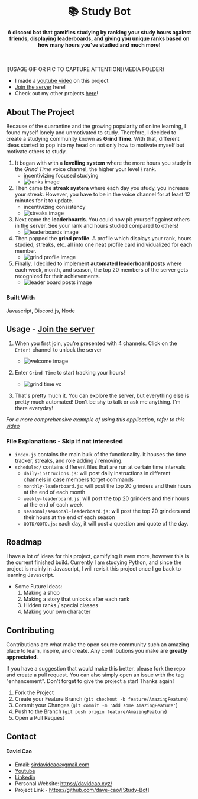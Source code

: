 <h1 align='center'>📚 Study Bot</h1>

<h4 align='center'>A discord bot that gamifies studying by ranking your study hours against friends, displaying leaderboards, and giving you unique ranks based on how many hours you've studied and much more!</h4>

<br>

![USAGE GIF OR PIC TO CAPTURE ATTENTION](MEDIA FOLDER)

- I made a [youtube video](https://youtu.be/N7y0gTmXBto) on this project
- [Join the server](https://discord.gg/QxeTD6V86F) here!
- Check out my other projects [here](https://davidcao.xyz)!


<!-- ABOUT THE PROJECT -->
## About The Project

Because of the quarantine and the growing popularity of online learning, I found myself lonely and unmotivated to study. Therefore, I decided to create a studying community known as **Grind Time**. With that, different ideas started to pop into my head on not only how to motivate myself but motivate others to study.

1. It began with with a **levelling system** where the more hours you study in the *Grind Time* voice channel, the higher your level / rank.
    - incentivizing focused studying
    - ![ranks image](img/image0.png)
2. Then came the **streak system** where each day you study, you increase your streak. However, you have to be in the voice channel for at least 12 minutes for it to update.
    - incentivizing consistency
    - ![streaks image](img/image1.png)
3. Next came the **leaderboards**. You could now pit yourself against others in the server. See your rank and hours studied compared to others!
    - ![leaderboards image](img/image3.png)
5. Then popped the **grind profile**. A profile which displays your rank, hours studied, streaks, etc. all into one neat profile card individualized for each member.
    - ![grind profile image](img/image4.png)
7. Finally, I decided to implement **automated leaderboard posts** where each week, month, and season, the top 20 members of the server gets recognized for their achievements.
    - ![leader board posts image](img/image2.png)


### Built With

Javascript, Discord.js, Node

<!-- USAGE EXAMPLES -->
## Usage - [Join the server](https://discord.gg/QxeTD6V86F)

1. When you first join, you're presented with 4 channels. Click on the `Enter!` channel to unlock the server
    - ![welcome image](img/image6.png)

2. Enter `Grind Time` to start tracking your hours!
    - ![grind time vc](img/image7.png)

3. That's pretty much it. You can explore the server, but everything else is pretty much automated! Don't be shy to talk or ask me anything. I'm there everyday!

_For a more comprehensive example of using this application, refer to this [video](https://youtu.be/N7y0gTmXBto)_

### File Explanations - Skip if not interested
- `index.js` contains the main bulk of the functionality. It houses the time tracker, streaks, and role adding / removing. 
- `scheduled/` contains different files that are run at certain time intervals
    - `daily-instrucions.js`: will post daily instructions in different channels in case members forget commands
    - `monthly-leaderboard.js`: will post the top 20 grinders and their hours at the end of each month
    - `weekly-leaderboard.js`: will post the top 20 grinders and their hours at the end of each week
    - `seasonal/seasonal-leaderboard.js`: will post the top 20 grinders and their hours at the end of each season 
    - `QOTD/QOTD.js`: each day, it will post a question and quote of the day.


<!-- ROADMAP -->
## Roadmap

I have a lot of ideas for this project, gamifying it even more, however this is the current finished build. Currently I am studying Python, and since the project is mainly in Javascript, I will revisit this project once I go back to learning Javascript.

- Some Future Ideas:
    1. Making a shop
    2. Making a story that unlocks after each rank
    3. Hidden ranks / special classes
    4. Making your own character


<!-- CONTRIBUTING -->
## Contributing

Contributions are what make the open source community such an amazing place to learn, inspire, and create. Any contributions you make are **greatly appreciated**.

If you have a suggestion that would make this better, please fork the repo and create a pull request. You can also simply open an issue with the tag "enhancement".
Don't forget to give the project a star! Thanks again!

1. Fork the Project
2. Create your Feature Branch (`git checkout -b feature/AmazingFeature`)
3. Commit your Changes (`git commit -m 'Add some AmazingFeature'`)
4. Push to the Branch (`git push origin feature/AmazingFeature`)
5. Open a Pull Request




<!-- CONTACT -->
## Contact

#### David Cao
- Email: sirdavidcao@gmail.com
- [Youtube](https://www.youtube.com/channel/UCEnBPbnNnqhQIIhW1uLXrLA)
- [Linkedin](https://www.linkedin.com/in/david-cao99/)
- Personal Website: https://davidcao.xyz/
- Project Link - https://github.com/dave-cao/[Study-Bot]



